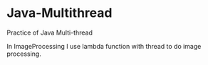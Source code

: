 # Java-Multithread
Practice of Java Multi-thread 

In ImageProcessing I use lambda function with thread to do image processing.




